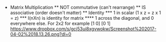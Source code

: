 * Matrix Multiplication
** NOT commutative (can't rearrange)
** IS associative (order doesn't matter)
** Identity
*** 1 in scalar (1 x z = z x 1 = z)
*** I(nXn) is identity for matrix
**** 1 across the diagonal, and 0 everywhere else. For 2x2 for example
[1 0]
[0 1]
https://www.dropbox.com/s/gcj53ui8xgvwokw/Screenshot%202017-04-02%2018.13.26.png?dl=0